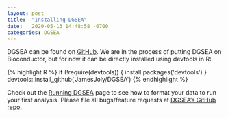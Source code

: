 ```yaml
---
layout: post
title:  "Installing DGSEA"
date:   2020-05-13 14:48:58 -0700
categories: DGSEA
---
```


DGSEA can be found on [GitHub]. We are in the process of putting DGSEA on Bioconductor, but for now it can be directly installed using devtools in R:

{% highlight R %}
if (!require(devtools)) {
  install.packages('devtools')
}    
devtools::install_github('JamesJoly/DGSEA')
{% endhighlight %}

Check out the [Running DGSEA][DGSEA-run] page to see how to format your data to run your first analysis. Please file all bugs/feature requests at [DGSEA’s GitHub repo][DGSEA-gh].

[jekyll-docs]: https://jekyllrb.com/docs/home
[DGSEA-gh]:   https://github.com/JamesJoly/DGSEA
[DGSEA-run]: https://jamesjoly.github.io/DGSEA/dgsea/2020/05/13/Running-DGSEA.html
[GitHub]: https://github.com/JamesJoly/DGSEA
